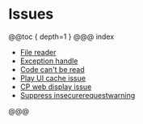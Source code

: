 # Issues
@@toc { depth=1 }
@@@ index

* [File reader](filereader/index.md)
* [Exception handle](exceptionhandle/index.md)
* [Code can't be read](codeStyle/inde.md)
* [Play UI cache issue](playui/index.md)
* [CP web display issue](uidisplay/index.md)
* [Suppress insecurerequestwarning](warningmessage/index.md)

@@@
